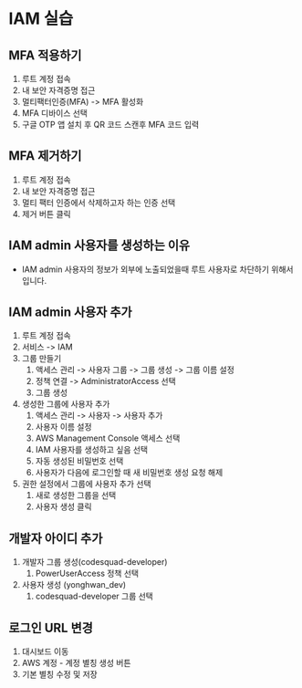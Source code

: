 # IAM 실습

## MFA 적용하기

1. 루트 계정 접속
2. 내 보안 자격증명 접근
3. 멀티팩터인증(MFA) -> MFA 활성화
4. MFA 디바이스 선택
5. 구글 OTP 앱 설치 후 QR 코드 스캔후 MFA 코드 입력

## MFA 제거하기

1. 루트 계정 접속
2. 내 보안 자격증명 접근
3. 멀티 팩터 인증에서 삭제하고자 하는 인증 선택
4. 제거 버튼 클릭

## IAM admin 사용자를 생성하는 이유

- IAM admin 사용자의 정보가 외부에 노출되었을때 루트 사용자로 차단하기 위해서입니다.

## IAM admin 사용자 추가

1. 루트 계정 접속
2. 서비스 -> IAM
3. 그룹 만들기
    1. 액세스 관리 -> 사용자 그룹 -> 그룹 생성 -> 그룹 이름 설정
    2. 정책 연결 -> AdministratorAccess 선택
    3. 그룹 생성
4. 생성한 그룹에 사용자 추가
    1. 액세스 관리 -> 사용자 -> 사용자 추가
    2. 사용자 이름 설정
    3. AWS Management Console 액세스 선택
    4. IAM 사용자를 생성하고 싶음 선택
    5. 자동 생성된 비밀번호 선택
    6. 사용자가 다음에 로그인할 때 새 비밀번호 생성 요청 해제
5. 권한 설정에서 그룹에 사용자 추가 선택
    1. 새로 생성한 그룹을 선택
    2. 사용자 생성 클릭

## 개발자 아이디 추가

1. 개발자 그룹 생성(codesquad-developer)
    1. PowerUserAccess 정책 선택
2. 사용자 생성 (yonghwan_dev)
    1. codesquad-developer 그룹 선택

## 로그인 URL 변경

1. 대시보드 이동
2. AWS 계정 - 계정 별칭 생성 버튼
3. 기본 별칭 수정 및 저장

